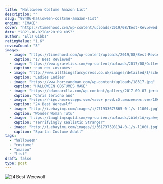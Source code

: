 ```yaml
---
title: "Halloween Costume Amazon List"
description: ""
slug: "98406-halloween-costume-amazon-list"
engine: "IMAGE"
cover: "https://timeshood.com/wp-content/uploads/2019/08/Best-Reviewed-Amazon-Halloween-Decorations.jpg"
date: "2021-10-02T04:20:09.005Z"
author: "Ella Gibbs"
ratingValue: "1.6"
reviewCount: "3"
images:
  - image: "https://timeshood.com/wp-content/uploads/2019/08/Best-Reviewed-Amazon-Halloween-Decorations.jpg"
    caption: "17 Best Reviewed"
  - image: "https://www.gravetics.com/wp-content/uploads/2017/08/Cuttest-Halloween-Cat-Dress.jpg"
    caption: "Fun Pet Costumes"
  - image: "http://www.allthingsfancydress.co.uk/images/detailed/8/school-girl-tutu-costume-fs3272.jpg"
    caption: "Ladies Ladies"
  - image: "https://www.horseandman.com/wp-content/uploads/18317.jpg"
    caption: "HALLOWEEN COSTUMES MAKE"
  - image: "https://adamcarolla.com/wp-content/gallery/2017-09-07-jericho/01-Gina-Grad-halloween-costume.jpg"
    caption: "Chris Jericho and"
  - image: "https://hips.hearstapps.com/vader-prod.s3.amazonaws.com/1562598870-51RnuHAoI9L.jpg?crop=1xw:1xh;center,top&resize=480:*"
    caption: "24 Best Werewolf"
  - image: "http://i.ebayimg.com/images/i/271933675865-0-1/s-l1000.jpg"
    caption: "Wonder Woman Tutu"
  - image: "https://laughingsquid.com/wp-content/uploads/2016/10/oya9vy.jpg?w=720"
    caption: "Terrifyingly Realistic Stranger"
  - image: "http://i.ebayimg.com/images/i/361737598134-0-1/s-l1000.jpg"
    caption: "Spartan Costume Adult"
tags:
  - "halloween"
  - "costume"
  - "amazon"
  - "list"
draft: false
type: post
---
```



![24 Best Werewolf](https://hips.hearstapps.com/vader-prod.s3.amazonaws.com/1562598870-51RnuHAoI9L.jpg?crop=1xw:1xh;center,top&resize=480:* "24 Best Werewolf")


<!--inArticleAds-->

<!--galleryOne-->


<!--inArticleAds-->

<!--galleryTwo-->


<!--galleryThree-->

